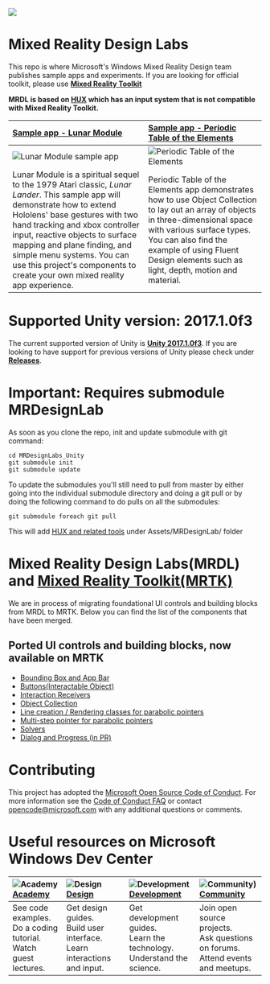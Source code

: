 ![](External/ReadMeImages/MRDL_Logo_Rev.png)

# Mixed Reality Design Labs
This repo is where Microsoft's Windows Mixed Reality Design team publishes sample apps and experiments. If you are looking for official toolkit, please use **[Mixed Reality Toolkit](https://github.com/Microsoft/MixedRealityToolkit-Unity)**

**MRDL is based on [HUX](https://github.com/Microsoft/MRDesignLabs_Unity_Tools) which has an input system that is not compatible with Mixed Reality Toolkit.**

| [Sample app - Lunar Module](https://github.com/Microsoft/MRDesignLabs_Unity_LunarModule) | [Sample app - Periodic Table of the Elements](https://github.com/Microsoft/MRDesignLabs_Unity_PeriodicTable) |
| :--- | :--- |
|<img src="https://github.com/Microsoft/MRDesignLabs_Unity_LunarModule/blob/master/External/ReadMeImages/LM_hero.jpg" alt="Lunar Module sample app"> | <img src="https://github.com/Microsoft/MRDesignLabs_Unity_PeriodicTable/blob/master/External/ReadMeImages/PeriodicTable_Hero.jpg" alt="Periodic Table of the Elements">|
|Lunar Module is a spiritual sequel to the 1979 Atari classic, *Lunar Lander*. This sample app will demonstrate how to extend Hololens' base gestures with two hand tracking and xbox controller input, reactive objects to surface mapping and plane finding, and simple menu systems. You can use this project's components to create your own mixed reality app experience. |Periodic Table of the Elements app demonstrates how to use Object Collection to lay out an array of objects in three-dimensional space with various surface types. You can also find the example of using Fluent Design elements such as light, depth, motion and material.|




# Supported Unity version: 2017.1.0f3
The current supported version of Unity is [**Unity 2017.1.0f3**](https://unity3d.com/get-unity/download?thank-you=update&download_nid=47505&os=Win).  If you are looking to have support for previous versions of Unity please check under **[Releases](https://github.com/Microsoft/MRDesignLabs_Unity/releases)**.

# Important: Requires submodule MRDesignLab
As soon as you clone the repo, init and update submodule with git command:
```
cd MRDesignLabs_Unity
git submodule init
git submodule update
```

To update the submodules you'll still need to pull from master by either going into the individual submodule directory and doing a git pull or by doing the following command to do pulls on all the submodules:
```
git submodule foreach git pull
```

This will add [HUX and related tools](https://github.com/Microsoft/MRDesignLabs_Unity_tools) under Assets/MRDesignLab/ folder

# Mixed Reality Design Labs(MRDL) and [Mixed Reality Toolkit(MRTK)](https://github.com/Microsoft/MixedRealityToolkit-Unity)
We are in process of migrating foundational UI controls and building blocks from MRDL to MRTK. Below you can find the list of the components that have been merged.  

## Ported UI controls and building blocks, now available on MRTK
- [Bounding Box and App Bar](https://github.com/Microsoft/MixedRealityToolkit-Unity/blob/Dev_Working_Branch/Assets/MixedRealityToolkit-Examples/UX/Readme/README_BoundingBoxGizmoExample.md)
- [Buttons(Interactable Object)](https://github.com/Microsoft/MixedRealityToolkit-Unity/blob/master/Assets/HoloToolkit-Examples/UX/Readme/README_InteractableObjectExample.md)  
- [Interaction Receivers](https://github.com/Microsoft/MixedRealityToolkit-Unity/blob/master/Assets/HoloToolkit-Examples/UX/Readme/README_InteractableObjectExample.md)
- [Object Collection](https://github.com/Microsoft/MixedRealityToolkit-Unity/blob/master/Assets/HoloToolkit-Examples/UX/Readme/README_ObjectCollection.md)
- [Line creation / Rendering classes for parabolic pointers](https://github.com/Microsoft/MixedRealityToolkit-Unity/pull/1305)
- [Multi-step pointer for parabolic pointers](https://github.com/Microsoft/MixedRealityToolkit-Unity/pull/1332)
- [Solvers](https://github.com/Microsoft/MixedRealityToolkit-Unity/tree/Dev_Working_Branch/Assets/MixedRealityToolkit/Utilities/Scripts/Solvers)
- [Dialog and Progress (in PR)](https://github.com/Microsoft/MixedRealityToolkit-Unity/pull/1718)



# Contributing

This project has adopted the [Microsoft Open Source Code of Conduct](https://opensource.microsoft.com/codeofconduct/). For more information see the [Code of Conduct FAQ](https://opensource.microsoft.com/codeofconduct/faq/) or contact [opencode@microsoft.com](mailto:opencode@microsoft.com) with any additional questions or comments.

# Useful resources on Microsoft Windows Dev Center
| ![Academy](https://github.com/Microsoft/MixedRealityToolkit-Unity/blob/master/External/ReadMeImages/icon_academy.png) [Academy](https://developer.microsoft.com/en-us/windows/mixed-reality/academy)| ![Design](https://github.com/Microsoft/MixedRealityToolkit-Unity/blob/master/External/ReadMeImages/icon_design.png) [Design](https://developer.microsoft.com/en-us/windows/mixed-reality/design)| ![Development](https://github.com/Microsoft/MixedRealityToolkit-Unity/blob/master/External/ReadMeImages/icon_development.png) [Development](https://developer.microsoft.com/en-us/windows/mixed-reality/development)| ![Community)](https://github.com/Microsoft/MixedRealityToolkit-Unity/blob/master/External/ReadMeImages/icon_community.png) [Community](https://developer.microsoft.com/en-us/windows/mixed-reality/community)|
| :--------------------- | :----------------- | :------------------ | :------------------------ |
| See code examples.<br/> Do a coding tutorial.<br/> Watch guest lectures.          | Get design guides.<br/> Build user interface.<br/> Learn interactions and input.     | Get development guides.<br/> Learn the technology.<br/> Understand the science.       | Join open source projects.<br/> Ask questions on forums.<br/> Attend events and meetups. |

